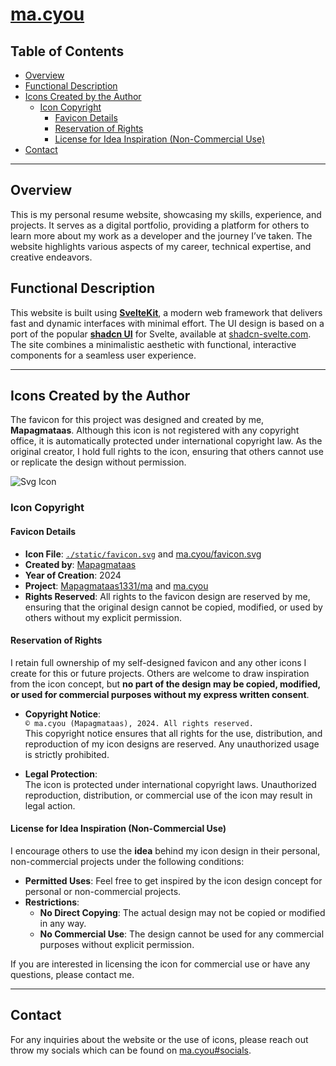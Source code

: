 # [ma.cyou](https://ma.cyou)

## Table of Contents

- [Overview](#overview)
- [Functional Description](#functional-description)
- [Icons Created by the Author](#icons-created-by-the-author)
  - [Icon Copyright](#icon-copyright)
    - [Favicon Details](#favicon-details)
    - [Reservation of Rights](#reservation-of-rights)
    - [License for Idea Inspiration (Non-Commercial Use)](#license-for-idea-inspiration-non-commercial-use)
- [Contact](#contact)

---

## Overview

This is my personal resume website, showcasing my skills, experience, and projects. It serves as a digital portfolio, providing a platform for others to learn more about my work as a developer and the journey I’ve taken. The website highlights various aspects of my career, technical expertise, and creative endeavors.

## Functional Description

This website is built using [**SvelteKit**](https://kit.svelte.dev/), a modern web framework that delivers fast and dynamic interfaces with minimal effort. The UI design is based on a port of the popular [**shadcn UI**](https://ui.shadcn.com/) for Svelte, available at [shadcn-svelte.com](https://www.shadcn-svelte.com). The site combines a minimalistic aesthetic with functional, interactive components for a seamless user experience.

---

## Icons Created by the Author

The favicon for this project was designed and created by me, **Mapagmataas**. Although this icon is not registered with any copyright office, it is automatically protected under international copyright law. As the original creator, I hold full rights to the icon, ensuring that others cannot use or replicate the design without permission.

![Svg Icon](https://ma.cyou/favicon.svg)

### Icon Copyright

#### Favicon Details

- **Icon File**: [`./static/favicon.svg`](https://github.com/mapagmataas1331/ma/blob/main/static/favicon.svg) and [ma.cyou/favicon.svg](https://ma.cyou/favicon.svg)
- **Created by**: [Mapagmataas](https://github.com/mapagmataas1331)
- **Year of Creation**: 2024
- **Project**: [Mapagmataas1331/ma](https://github.com/mapagmataas1331/ma) and [ma.cyou](https://ma.cyou)
- **Rights Reserved**: All rights to the favicon design are reserved by me, ensuring that the original design cannot be copied, modified, or used by others without my explicit permission.

#### Reservation of Rights

I retain full ownership of my self-designed favicon and any other icons I create for this or future projects. Others are welcome to draw inspiration from the icon concept, but **no part of the design may be copied, modified, or used for commercial purposes without my express written consent**.

- **Copyright Notice**:  
  `© ma.cyou (Mapagmataas), 2024. All rights reserved.`  
  This copyright notice ensures that all rights for the use, distribution, and reproduction of my icon designs are reserved. Any unauthorized usage is strictly prohibited.

- **Legal Protection**:  
  The icon is protected under international copyright laws. Unauthorized reproduction, distribution, or commercial use of the icon may result in legal action.

#### License for Idea Inspiration (Non-Commercial Use)

I encourage others to use the **idea** behind my icon design in their personal, non-commercial projects under the following conditions:

- **Permitted Uses**: Feel free to get inspired by the icon design concept for personal or non-commercial projects.
- **Restrictions**:
  - **No Direct Copying**: The actual design may not be copied or modified in any way.
  - **No Commercial Use**: The design cannot be used for any commercial purposes without explicit permission.

If you are interested in licensing the icon for commercial use or have any questions, please contact me.

---

## Contact

For any inquiries about the website or the use of icons, please reach out throw my socials which can be found on [ma.cyou#socials](https://ma.cyou#socials).
